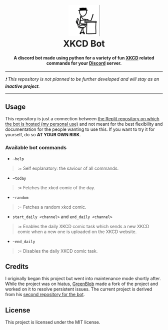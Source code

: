 <h1 align="center">
  <br>
  <img src="icon.png" height="100"/>
  <br>
  XKCD Bot
  <br>
</h1>
<h4 align="center">
  A discord bot made using python for a variety of fun <a href="https://xkcd.com/">XKCD</a> related commands for your <a href="https://discord.com/">Discord</a> server.
</h4>

---

*❗ This repository is not planned to be further developed and will stay as an **inactive project**.* 

---

## Usage
This repository is just a connection between [the Replit repository on which the bot is hosted (my personal use)](https://replit.com/@src4026/XKCD-Bot) and not meant for the best flexibility and documentation for the people wanting to use this. If you want to try it for yourself, do so **AT YOUR OWN RISK**.

### Available bot commands
- `~help`
> := Self explanatory: the saviour of all commands.

- `~today`
> := Fetches the xkcd comic of the day.

- `~random`
> := Fetches a random xkcd comic.

- `start_daily <channel>` and `end_daily <channel>`
> := Enables the daily XKCD comic task which sends a new XKCD comic when a new one is uploaded on the XKCD website.

- `~end_daily`
> := Disables the daily XKCD comic task.

## Credits

I originally began this project but went into maintenance mode shortly after. While the project was on hiatus, [GreenBlob](https://replit.com/@lightboxfacts) made a fork of the project and worked on it to resolve persistent issues. The current project is derived from his [second repository for the bot](https://replit.com/@lightboxfacts/XKCD-Bot2).

## License

This project is licensed under the MIT license.